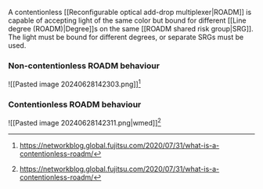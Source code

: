 A contentionless [[Reconfigurable optical add-drop multiplexer|ROADM]] is capable of accepting light of the same color but bound for different [[Line degree (ROADM)|Degree]]s on the same [[ROADM shared risk group|SRG]]. The light must be bound for different degrees, or separate SRGs must be used.

### Non-contentionless ROADM behaviour
![[Pasted image 20240628142303.png]][^1]

### Contentionless ROADM behaviour
![[Pasted image 20240628142311.png|wmed]][^1]

[^1]: https://networkblog.global.fujitsu.com/2020/07/31/what-is-a-contentionless-roadm/